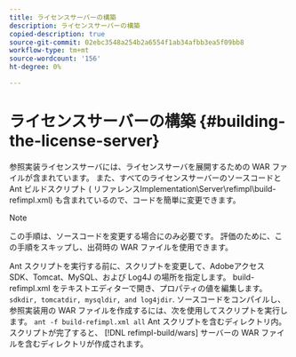 ```yaml
---
title: ライセンスサーバーの構築
description: ライセンスサーバーの構築
copied-description: true
source-git-commit: 02ebc3548a254b2a6554f1ab34afbb3ea5f09bb8
workflow-type: tm+mt
source-wordcount: '156'
ht-degree: 0%

---
```


# ライセンスサーバーの構築 {#building-the-license-server}

参照実装ライセンスサーバには、ライセンスサーバを展開するための WAR ファイルが含まれています。 また、すべてのライセンスサーバーのソースコードと Ant ビルドスクリプト ( リファレンスImplementation\Server\refimpl\build-refimpl.xml) も含まれているので、コードを簡単に変更できます。

>[!NOTE]
>
>この手順は、ソースコードを変更する場合にのみ必要です。 評価のために、この手順をスキップし、出荷時の WAR ファイルを使用できます。

Ant スクリプトを実行する前に、スクリプトを変更して、Adobeアクセス SDK、Tomcat、MySQL、および Log4J の場所を指定します。 build-refimpl.xml をテキストエディターで開き、プロパティの値を編集します。 `sdkdir, tomcatdir, mysqldir, and log4jdir`. ソースコードをコンパイルし、参照実装用の WAR ファイルを作成するには、次を使用してスクリプトを実行します。 `ant -f build-refimpl.xml all` Ant スクリプトを含むディレクトリ内。 スクリプトが完了すると、 [!DNL refimpl-build/wars] サーバーの WAR ファイルを含むディレクトリが作成されます。
